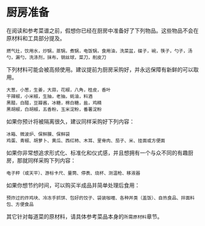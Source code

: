 # 厨房准备

在阅读和参考菜谱之前，假想你已经在厨房中准备好了下列物品。这些物品不会在原材料和工具部分提及。

```text
燃气灶，饮用水，炒锅，蒸锅，煮锅，电饭锅，食用油，洗菜盆，碟子，碗，筷子，勺子，汤勺，漏勺，洗涤剂，抹布，钢丝球，菜刀，削皮刀
```

下列材料可能会被高频使用。建议提前为厨房采购好，并永远保障有新鲜的可以取用。

```text
大葱，小葱，生姜，大蒜，花椒，八角，桂皮，香叶
干辣椒，小米椒，生抽，老抽，蚝油，料酒
黑醋，白醋，豆瓣酱，冰糖，棉白糖，盐，鸡精
黑胡椒，白胡椒，五香粉，玉米淀粉，番薯淀粉
```

如果你预计将被隔离很久，建议同样采购好下列内容：

```text
冰箱、微波炉、保鲜膜、保鲜袋
鸡蛋、青椒、胡萝卜、黄瓜、西红柿、木耳、里脊肉、茄子、米、挂面或方便面
```

如果你非常想追求形式化、标准化和仪式感，并且想拥有一个与众不同的有趣厨房，那就同样采购下列内容：

```text
电子秤（或天平）、游标卡尺、量筒、停表、烧杯、测温枪、移液器
```

如果你想节约时间，可以购买半成品并简单处理后食用：

```text
预炸过的炸鸡块、冷冻手抓饼、包好的饺子、袋装咖喱、各种丼类（盖饭）、自热食品、拌面料包、方便食品
```

其它针对每道菜的原材料，请具体参考菜品本身的`所需原材料`章节。
